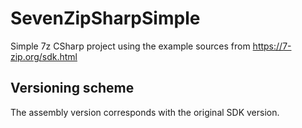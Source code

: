 # SevenZipSharpSimple

Simple 7z CSharp project using the example sources from https://7-zip.org/sdk.html

## Versioning scheme

The assembly version corresponds with the original SDK version.

